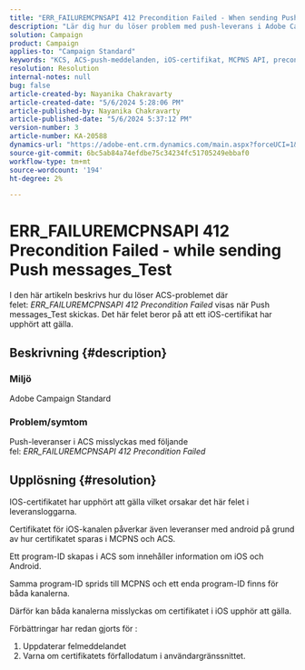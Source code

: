 ```yaml
---
title: "ERR_FAILUREMCPNSAPI 412 Precondition Failed - When sending Push messages_Test"
description: "Lär dig hur du löser problem med push-leverans i Adobe Campaign Standard (ACS) med felet ERR_FAILUREMCPNSAPI 412 Precondition misslyckades."
solution: Campaign
product: Campaign
applies-to: "Campaign Standard"
keywords: "KCS, ACS-push-meddelanden, iOS-certifikat, MCPNS API, precondition failed"
resolution: Resolution
internal-notes: null
bug: false
article-created-by: Nayanika Chakravarty
article-created-date: "5/6/2024 5:28:06 PM"
article-published-by: Nayanika Chakravarty
article-published-date: "5/6/2024 5:37:12 PM"
version-number: 3
article-number: KA-20588
dynamics-url: "https://adobe-ent.crm.dynamics.com/main.aspx?forceUCI=1&pagetype=entityrecord&etn=knowledgearticle&id=b02361f9-cd0b-ef11-9f8a-6045bd0065b6"
source-git-commit: 6bc5ab84a74efdbe75c34234fc51705249ebbaf0
workflow-type: tm+mt
source-wordcount: '194'
ht-degree: 2%

---
```


# ERR_FAILUREMCPNSAPI 412 Precondition Failed - while sending Push messages_Test


I den här artikeln beskrivs hur du löser ACS-problemet där felet: *ERR_FAILUREMCPNSAPI 412 Precondition Failed* visas när Push messages_Test skickas. Det här felet beror på att ett iOS-certifikat har upphört att gälla.

## Beskrivning {#description}


### Miljö

Adobe Campaign Standard

### Problem/symtom

Push-leveranser i ACS misslyckas med följande fel: *ERR_FAILUREMCPNSAPI 412 Precondition Failed*


## Upplösning {#resolution}


IOS-certifikatet har upphört att gälla vilket orsakar det här felet i leveransloggarna.

Certifikatet för iOS-kanalen påverkar även leveranser med android på grund av hur certifikatet sparas i MCPNS och ACS.

Ett program-ID skapas i ACS som innehåller information om iOS och Android.

Samma program-ID sprids till MCPNS och ett enda program-ID finns för båda kanalerna.

Därför kan båda kanalerna misslyckas om certifikatet i iOS upphör att gälla.

Förbättringar har redan gjorts för :

1. Uppdaterar felmeddelandet
2. Varna om certifikatets förfallodatum i användargränssnittet.

